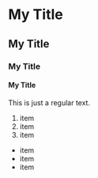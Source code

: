 # My Title
## My Title
### My Title
#### My Title


This is just a regular text.

1. item
1. item
1. item


- item
- item 
- item
